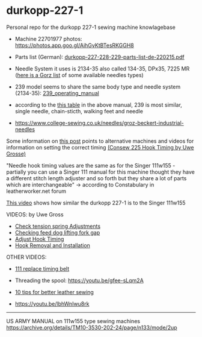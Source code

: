 # durkopp-227-1
Personal repo for the durkopp 227-1 sewing machine knowlagebase


- Machine 22701977 photos: https://photos.app.goo.gl/AihGvKtBTesRKGGH8
- Parts list (German): [durkopp-227-228-229-parts-list-de-220215.pdf](https://github.com/opensourcemanufacturing/durkopp-227-1/blob/main/durkopp-227-228-229-parts-list-de-220215.pdf)
- Needle System it uses is 2134-35 also called 134-35, DPx35, 7225 MR ([here is a Gorz list](https://www.thethreadexchange.com/miva/merchant.mvc?Screen=CTGY&Category_Code=NDL-134-35) of some available needles types)

- 239 model seems to share the same body type and needle system (2134-35): [239_operating_manual](https://github.com/opensourcemanufacturing/durkopp-227-1/blob/main/Durkopp_B_238_239_245_249_372_380_541_DE_EN_operating_manual.pdf)
- according to the [this table](https://github.com/opensourcemanufacturing/durkopp-227-1/blob/main/durkopp-model-features-differences-table-238-239-241-245-249-372-376-380-541.png) in the above manual, 239 is most similar, single needle, chain-sticth, walking feet and needle
- https://www.college-sewing.co.uk/needles/groz-beckert-industrial-needles

Some information on [this post](https://leatherworker.net/forum/topic/95297-durkopp-adler-239-125-missing-oil-pan-timing/) points to alternative machines and videos for information on setting the correct timing [(Consew 225 Hook Timing by Uwe Grosse)](https://www.youtube.com/watch?v=1wNBPX8i524) 

"Needle hook timing values are the same as for the Singer 111w155 - partially you can use a Singer 111 manual for this machine thought they have a different stitch length adjuster and so forth but they share a lot of parts which are interchangeable" -> according to Constabulary in leatherworker.net forum

[This video](https://youtu.be/K1XJ3wqW_VI) shows how similar the durkopp 227-1 is to the Singer 111w155 

VIDEOS: by Uwe Gross
- [Check tension spring Adjustments](https://youtu.be/XicwSGPaYiA)
- [Checking feed dog lifting fork gap](https://www.youtube.com/watch?v=jFEsf6N76ig)
- [Adjust Hook Timing](https://www.youtube.com/watch?v=1wNBPX8i524) 
- [Hook Removal and Installation](https://youtu.be/CfkGrz3OugA)


OTHER VIDEOS:
- [111 replace timing belt](https://www.youtube.com/watch?v=TIxQViDgL1c)

- Threading the spool: https://youtu.be/gfee-sLqm2A
- [10 tips for better leather sewing](https://youtu.be/iQQrgG_etoQ)
- https://youtu.be/lbhWnIwu8rk

----

US ARMY MANUAL on 111w155 type sewing machines  https://archive.org/details/TM10-3530-202-24/page/n133/mode/2up


